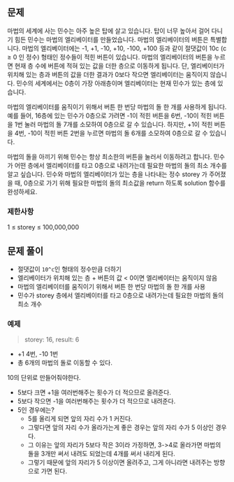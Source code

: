 ## 문제
마법의 세계에 사는 민수는 아주 높은 탑에 살고 있습니다. 탑이 너무 높아서 걸어 다니기 힘든 민수는 마법의 엘리베이터를 만들었습니다. 마법의 엘리베이터의 버튼은 특별합니다. 마법의 엘리베이터에는 -1, +1, -10, +10, -100, +100 등과 같이 절댓값이 10c (c ≥ 0 인 정수) 형태인 정수들이 적힌 버튼이 있습니다. 마법의 엘리베이터의 버튼을 누르면 현재 층 수에 버튼에 적혀 있는 값을 더한 층으로 이동하게 됩니다. 단, 엘리베이터가 위치해 있는 층과 버튼의 값을 더한 결과가 0보다 작으면 엘리베이터는 움직이지 않습니다. 민수의 세계에서는 0층이 가장 아래층이며 엘리베이터는 현재 민수가 있는 층에 있습니다.

마법의 엘리베이터를 움직이기 위해서 버튼 한 번당 마법의 돌 한 개를 사용하게 됩니다. 예를 들어, 16층에 있는 민수가 0층으로 가려면 -1이 적힌 버튼을 6번, -10이 적힌 버튼을 1번 눌러 마법의 돌 7개를 소모하여 0층으로 갈 수 있습니다. 하지만, +1이 적힌 버튼을 4번, -10이 적힌 버튼 2번을 누르면 마법의 돌 6개를 소모하여 0층으로 갈 수 있습니다.

마법의 돌을 아끼기 위해 민수는 항상 최소한의 버튼을 눌러서 이동하려고 합니다. 민수가 어떤 층에서 엘리베이터를 타고 0층으로 내려가는데 필요한 마법의 돌의 최소 개수를 알고 싶습니다. 민수와 마법의 엘리베이터가 있는 층을 나타내는 정수 storey 가 주어졌을 때, 0층으로 가기 위해 필요한 마법의 돌의 최소값을 return 하도록 solution 함수를 완성하세요.

### 제한사항
1 ≤ storey ≤ 100,000,000

## 문제 풀이
- 절댓값이 `10^c`인 형태의 정수만큼 더하기
- 엘리베이터가 위치해 있는 층 + 버튼의 값 < 0이면 엘리베이터는 움직이지 않음
- 마법의 엘리베이터를 움직이기 위해서 버튼 한 번당 마법의 돌 한 개를 사용
- 민수가 storey 층에서 엘리베이터를 타고 0층으로 내려가는데 필요한 마법의 돌의 최소 개수

### 예제
> storey: 16, result: 6
- +1 4번, -10 1번 
- 총 6개의 마법의 돌로 이동할 수 있다.

10의 단위로 만들어줘야한다.
- 5보다 크면 +1을 여러번해주는 횟수가 더 적으므로 올려준다.
- 5보다 작으면 -1을 여러번해주는 횟수가 더 적으므로 내려준다.
- 5인 경우에는?
  - 5를 올리게 되면 앞의 자리 수가 1 커진다.
  - 그렇다면 앞의 자리 수가 올라가는게 좋은 경우는 앞의 자리 수가 5 이상인 경우다.
  - 그 이유는 앞의 자리가 5보다 작은 3이라 가정하면, 3->4로 올라가면 마법의 돌을 3개만 써서 내려도 되었는데 4개를 써서 내리게 된다.
  - 그렇기 때문에 앞의 자리가 5 이상이면 올려주고, 그게 아니라면 내려주는 방향으로 가면 된다.